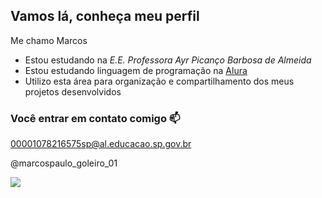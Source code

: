 ## Vamos lá, conheça meu perfil 

Me chamo Marcos

- Estou estudando na _E.E. Professora Ayr Picanço Barbosa de Almeida_
- Estou estudando linguagem de programação na [Alura](https;//www.alura.com.br)
- Utilizo esta área para organização e compartilhamento dos meus projetos desenvolvidos

### Você entrar em contato comigo 📫

00001078216575sp@al.educacao.sp.gov.br

@marcospaulo_goleiro_01

![](https://media.tenor.com/pQD1OVTUYV4AAAAM/donald-duck-wink.gif)
